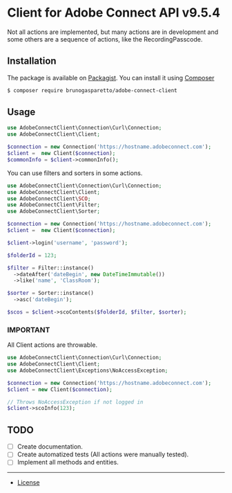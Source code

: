 # Client for Adobe Connect API v9.5.4

Not all actions are implemented, but many actions are in development and some others are a sequence of actions, like the RecordingPasscode.

## Installation ##

The package is available on [Packagist](https://packagist.org/packages/brunogasparetto/adobe-connect-client). You can install it using [Composer](http://getcomposer.org/)

```bash
$ composer require brunogasparetto/adobe-connect-client
```

## Usage

```php
use AdobeConnectClient\Connection\Curl\Connection;
use AdobeConnectClient\Client;

$connection = new Connection('https://hostname.adobeconnect.com');
$client =  new Client($connection);
$commonInfo = $client->commonInfo();
```

You can use filters and sorters in some actions.

```php
use AdobeConnectClient\Connection\Curl\Connection;
use AdobeConnectClient\Client;
use AdobeConnectClient\SCO;
use AdobeConnectClient\Filter;
use AdobeConnectClient\Sorter;

$connection = new Connection('https://hostname.adobeconnect.com');
$client =  new Client($connection);

$client->login('username', 'password');

$folderId = 123;

$filter = Filter::instance()
  ->dateAfter('dateBegin', new DateTimeImmutable())
  ->like('name', 'ClassRoom');

$sorter = Sorter::instance()
  ->asc('dateBegin');

$scos = $client->scoContents($folderId, $filter, $sorter);
```

### IMPORTANT ###

All Client actions are throwable.

```php
use AdobeConnectClient\Connection\Curl\Connection;
use AdobeConnectClient\Client;
use AdobeConnectClient\Exceptions\NoAccessException;

$connection = new Connection('https://hostname.adobeconnect.com');
$client = new Client($connection);

// Throws NoAccessException if not logged in
$client->scoInfo(123);
```

## TODO ##

- [ ] Create documentation.
- [ ] Create automatized tests (All actions were manually tested).
- [ ] Implement all methods and entities.

***

- [License](LICENSE)
